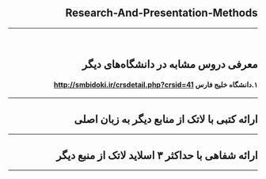 <div dir="rtl">


## Research-And-Presentation-Methods

--------------
<br>

## معرفی دروس مشابه در دانشگاه‌های دیگر

#### ۱.دانشگاه خلیج فارس http://smbidoki.ir/crsdetail.php?crsid=41

--------------

## ارائه کتبی با لاتک از منابع دیگر به زبان اصلی

--------------

## ارائه شفاهی با حداکثر ۳ اسلاید لاتک از منبع دیگر

--------------
